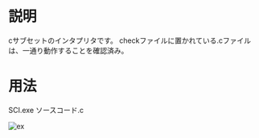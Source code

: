 # 説明
cサブセットのインタプリタです。
checkファイルに置かれている.cファイルは、一通り動作することを確認済み。

# 用法
SCI.exe ソースコード.c

![ex](https://user-images.githubusercontent.com/98020159/151428983-fc0c7b6c-a98c-48ef-8359-1cf59050a9dd.png)
